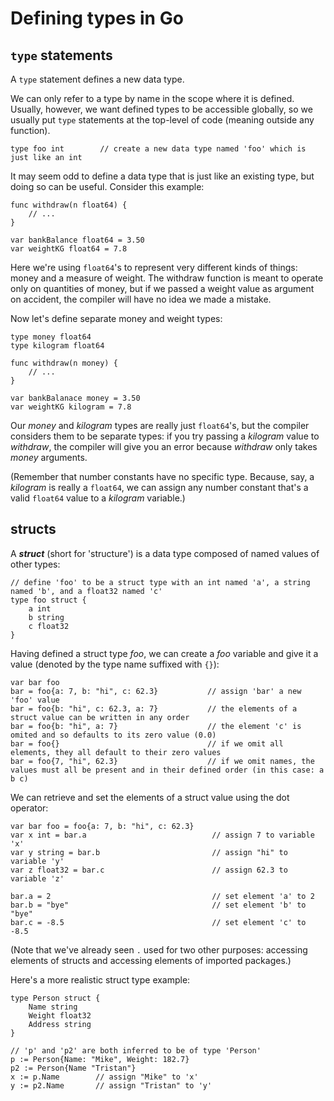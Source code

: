 # Defining types in Go

## `type` statements

A `type` statement defines a new data type.

We can only refer to a type by name in the scope where it is defined. Usually, however, we want defined types to be accessible globally, so we usually put `type` statements at the top-level of code (meaning outside any function).

```
type foo int        // create a new data type named 'foo' which is just like an int
```

It may seem odd to define a data type that is just like an existing type, but doing so can be useful. Consider this example:

```
func withdraw(n float64) {
    // ...
}

var bankBalance float64 = 3.50   
var weightKG float64 = 7.8       
```

Here we're using `float64`'s to represent very different kinds of things: money and a measure of weight. The withdraw function is meant to operate only on quantities of money, but if we passed a weight value as argument on accident, the compiler will have no idea we made a mistake. 

Now let's define separate money and weight types:

```
type money float64
type kilogram float64

func withdraw(n money) {
    // ...
}

var bankBalanace money = 3.50
var weightKG kilogram = 7.8
```

Our *money* and *kilogram* types are really just `float64`'s, but the compiler considers them to be separate types: if you try passing a *kilogram* value to *withdraw*, the compiler will give you an error because *withdraw* only takes *money* arguments.

(Remember that number constants have no specific type. Because, say, a *kilogram* is really a `float64`, we can assign any number constant that's a valid `float64` value to a *kilogram* variable.)

## structs

A ***struct*** (short for 'structure') is a data type composed of named values of other types:

```
// define 'foo' to be a struct type with an int named 'a', a string named 'b', and a float32 named 'c'
type foo struct {
    a int
    b string
    c float32
}
```

Having defined a struct type *foo*, we can create a *foo* variable and give it a value (denoted by the type name suffixed with `{}`):

```
var bar foo
bar = foo{a: 7, b: "hi", c: 62.3}           // assign 'bar' a new 'foo' value
bar = foo{b: "hi", c: 62.3, a: 7}           // the elements of a struct value can be written in any order
bar = foo{b: "hi", a: 7}                    // the element 'c' is omited and so defaults to its zero value (0.0)
bar = foo{}                                 // if we omit all elements, they all default to their zero values
bar = foo{7, "hi", 62.3}                    // if we omit names, the values must all be present and in their defined order (in this case: a b c)
```

We can retrieve and set the elements of a struct value using the dot operator:

```
var bar foo = foo{a: 7, b: "hi", c: 62.3}    
var x int = bar.a                            // assign 7 to variable 'x'
var y string = bar.b                         // assign "hi" to variable 'y'
var z float32 = bar.c                        // assign 62.3 to variable 'z'

bar.a = 2                                    // set element 'a' to 2
bar.b = "bye"                                // set element 'b' to "bye"
bar.c = -8.5                                 // set element 'c' to -8.5
```

(Note that we've already seen `.` used for two other purposes: accessing elements of structs and accessing elements of imported packages.)

Here's a more realistic struct type example:

```
type Person struct {
    Name string
    Weight float32
    Address string
}

// 'p' and 'p2' are both inferred to be of type 'Person'
p := Person{Name: "Mike", Weight: 182.7}
p2 := Person{Name "Tristan"}
x := p.Name        // assign "Mike" to 'x'
y := p2.Name       // assign "Tristan" to 'y'
```
